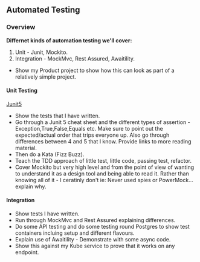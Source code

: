 ## Automated Testing

### Overview


**Differnet kinds of automation testing we'll cover:**

1. Unit - Junit, Mockito.
2. Integration - MockMvc, Rest Assured, Awaitility.

- Show my Product project to show how this can look as part of a relatively simple project.

#### Unit Testing

[Junit5](https://junit.org/junit5/)

- Show the tests that I have written.
- Go through a Junit 5 cheat sheet and the different types of assertion - Exception,True,False,Equals etc. Make sure to point out the expected/actual order that trips everyone up. Also go through differences between 4 and 5 that I know. Provide links to more reading material.
- Then do a Kata (Fizz Buzz).
- Teach the TDD approach of little test, little code, passing test, refactor.
- Cover Mockito but very high level and from the point of view of wanting to understand it as a design tool and being able to read it. Rather than knowing all of it - I ceratinly don't ie: Never used spies or PowerMock...  explain why.

#### Integration

- Show tests I have written.
- Run through MockMvc and Rest Assured explaining differences.
- Do some API testing and do some testing round Postgres to show test containers incluing setup and different flavours.
- Explain use of Awaitility - Demonstrate with some async code.
- Show this against my Kube service to prove that it works on any endpoint.



<!--#### BDD 
- Talk about BDD frameworks and show the GTP project
- Write some simple tests.
- Explain that these tests should be written by BA's / The Business - Explain how this doesn't happen and how this mitigates the effectiveness/usefulness/point.

#### Performance
- Show my small gatling project. Make additions/changes to test criteria.
- Write the tests for a new endpoint.
- Show this running against my Kube project.

#### Ian mentioned something about Istio - maybe this would be good to cover in the future.-->



